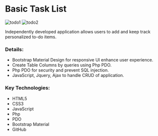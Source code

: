 # Basic Task List  

![todo1](https://cloud.githubusercontent.com/assets/22993242/26194358/fe265ad6-3b6c-11e7-8001-d228fc169d03.png)
![todo2](https://cloud.githubusercontent.com/assets/22993242/26194359/fe3e136a-3b6c-11e7-8bd3-4c98a8a1e2fd.png)

Independently developed application allows users to add and keep track personalized to-do items.

### Details:
* Bootstrap Material Design for responsive UI enhance user experience.
* Create Table Columns by queries using Php PDO.
* Php PDO for security and prevent SQL injection.
* JavaScript, Jquery, Ajax  to handle CRUD of application.

### Key Technologies:
* HTML5
* CSS3
* JavaScript
* Php
* PDO
* Bootstrap Material
* GitHub
